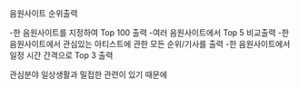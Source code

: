 음원사이트 순위출력

-한 음원사이트를 지정하여 Top 100 출력
-여러 음원사이트에서 Top 5 비교출력
-한 음원사이트에서 관심있는 아티스트에 관한 모든 순위/기사를 출력
-한 음원사이트에서 일정 시간 간격으로 Top 3 출력

관심분야 일상생활과 밀접한 관련이 있기 때문에

